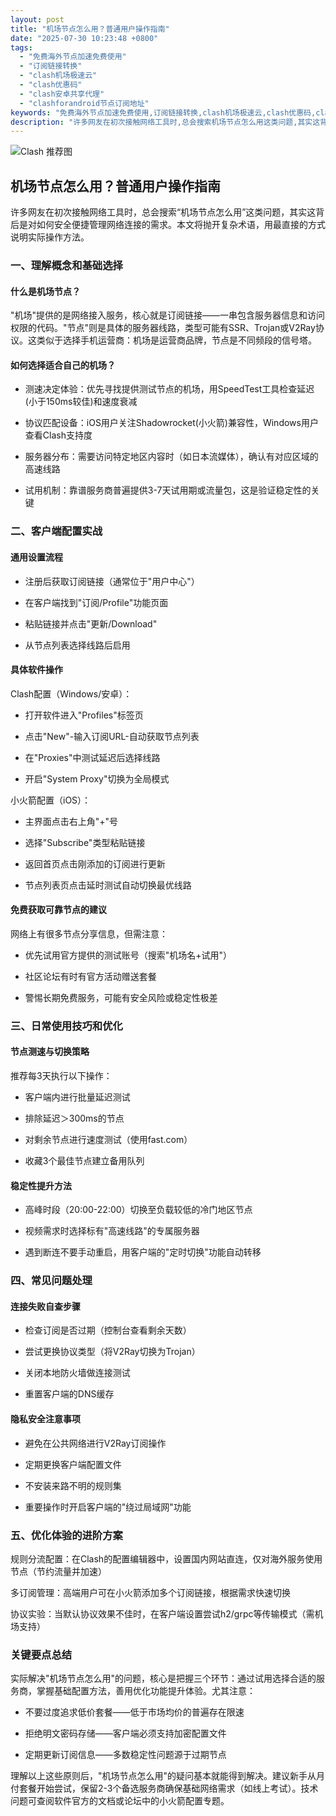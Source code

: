 ```yaml
---
layout: post
title: "机场节点怎么用？普通用户操作指南"
date: "2025-07-30 10:23:48 +0800"
tags:
  - "免费海外节点加速免费使用"
  - "订阅链接转换"
  - "clash机场极速云"
  - "clash优惠码"
  - "clash安卓共享代理"
  - "clashforandroid节点订阅地址"
keywords: "免费海外节点加速免费使用,订阅链接转换,clash机场极速云,clash优惠码,clash安卓共享代理,clashforandroid节点订阅地址"
description: "许多网友在初次接触网络工具时,总会搜索机场节点怎么用这类问题,其实这背后是对如何安全便捷管理网络连接的需求。本文将抛开复杂术语,用最直接的方式说明实际操作方法。"
---
```

![Clash 推荐图](https://clashjd.github.io/assets/img/clash节点推荐.png)

## 机场节点怎么用？普通用户操作指南

许多网友在初次接触网络工具时，总会搜索“机场节点怎么用”这类问题，其实这背后是对如何安全便捷管理网络连接的需求。本文将抛开复杂术语，用最直接的方式说明实际操作方法。

### 一、理解概念和基础选择

#### 什么是机场节点？

"机场"提供的是网络接入服务，核心就是订阅链接——一串包含服务器信息和访问权限的代码。"节点"则是具体的服务器线路，类型可能有SSR、Trojan或V2Ray协议。这类似于选择手机运营商：机场是运营商品牌，节点是不同频段的信号塔。

#### 如何选择适合自己的机场？

- 测速决定体验：优先寻找提供测试节点的机场，用SpeedTest工具检查延迟(小于150ms较佳)和速度衰减

- 协议匹配设备：iOS用户关注Shadowrocket(小火箭)兼容性，Windows用户查看Clash支持度

- 服务器分布：需要访问特定地区内容时（如日本流媒体），确认有对应区域的高速线路

- 试用机制：靠谱服务商普遍提供3-7天试用期或流量包，这是验证稳定性的关键

### 二、客户端配置实战

#### 通用设置流程

- 注册后获取订阅链接（通常位于"用户中心"）

- 在客户端找到"订阅/Profile"功能页面

- 粘贴链接并点击"更新/Download"

- 从节点列表选择线路后启用

#### 具体软件操作

Clash配置（Windows/安卓）：

- 打开软件进入"Profiles"标签页

- 点击"New"-输入订阅URL-自动获取节点列表

- 在"Proxies"中测试延迟后选择线路

- 开启"System Proxy"切换为全局模式

小火箭配置（iOS）：

- 主界面点击右上角"+"号

- 选择"Subscribe"类型粘贴链接

- 返回首页点击刚添加的订阅进行更新

- 节点列表页点击延时测试自动切换最优线路

#### 免费获取可靠节点的建议

网络上有很多节点分享信息，但需注意：

- 优先试用官方提供的测试账号（搜索"机场名+试用"）

- 社区论坛有时有官方活动赠送套餐

- 警惕长期免费服务，可能有安全风险或稳定性极差

### 三、日常使用技巧和优化

#### 节点测速与切换策略

推荐每3天执行以下操作：

- 客户端内进行批量延迟测试

- 排除延迟＞300ms的节点

- 对剩余节点进行速度测试（使用fast.com）

- 收藏3个最佳节点建立备用队列

#### 稳定性提升方法

- 高峰时段（20:00-22:00）切换至负载较低的冷门地区节点

- 视频需求时选择标有"高速线路"的专属服务器

- 遇到断连不要手动重启，用客户端的"定时切换"功能自动转移

### 四、常见问题处理

#### 连接失败自查步骤

- 检查订阅是否过期（控制台查看剩余天数）

- 尝试更换协议类型（将V2Ray切换为Trojan）

- 关闭本地防火墙做连接测试

- 重置客户端的DNS缓存

#### 隐私安全注意事项

- 避免在公共网络进行V2Ray订阅操作

- 定期更换客户端配置文件

- 不安装来路不明的规则集

- 重要操作时开启客户端的"绕过局域网"功能

### 五、优化体验的进阶方案

规则分流配置：在Clash的配置编辑器中，设置国内网站直连，仅对海外服务使用节点（节约流量并加速）

多订阅管理：高端用户可在小火箭添加多个订阅链接，根据需求快速切换

协议实验：当默认协议效果不佳时，在客户端设置尝试h2/grpc等传输模式（需机场支持）

### 关键要点总结

实际解决"机场节点怎么用"的问题，核心是把握三个环节：通过试用选择合适的服务商，掌握基础配置方法，善用优化功能提升体验。尤其注意：

- 不要过度追求低价套餐——低于市场均价的普遍存在限速

- 拒绝明文密码存储——客户端必须支持加密配置文件

- 定期更新订阅信息——多数稳定性问题源于过期节点

理解以上这些原则后，"机场节点怎么用"的疑问基本就能得到解决。建议新手从月付套餐开始尝试，保留2-3个备选服务商确保基础网络需求（如线上考试）。技术问题可查阅软件官方的文档或论坛中的小火箭配置专题。